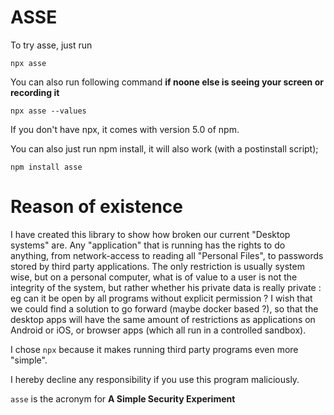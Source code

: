 ASSE
====

To try asse, just run

```
npx asse
```

You can also run following command **if noone else is seeing your screen or recording it**

```
npx asse --values
```

If you don't have npx, it comes with version 5.0 of npm.

You can also just run npm install, it will also work (with a postinstall script);

```
npm install asse
```

Reason of existence
===================

I have created this library to show how broken our current "Desktop systems" are. Any "application" that is running has the rights to do anything, from network-access to reading all "Personal Files", to passwords stored by third party applications. The only restriction is usually system wise, but on a personal computer, what is of value to a user is not the integrity of the system, but rather whether his private data is really private : eg can it be open by all programs without explicit permission ? I wish that we could find a solution to go forward (maybe docker based ?), so that the desktop apps will have the same amount of restrictions as applications on Android or iOS, or browser apps (which all run in a controlled sandbox).

I chose `npx` because it makes running third party programs even more "simple".

I hereby decline any responsibility if you use this program maliciously.

`asse` is the acronym for **A Simple Security Experiment**
